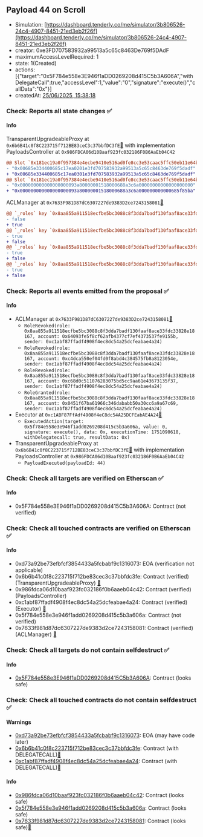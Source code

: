 ## Payload 44 on Scroll

- Simulation: [https://dashboard.tenderly.co/me/simulator/3b806526-24c4-4907-8451-21ed3eb2f26f](https://dashboard.tenderly.co/me/simulator/3b806526-24c4-4907-8451-21ed3eb2f26f)
- creator: 0xe3FD707583932a99513a5c65c8463De769f5DAdF
- maximumAccessLevelRequired: 1
- state: 1(Created)
- actions: [{"target":"0x5F784e558e3E946f1aDD0269208d415C5b3A606A","withDelegateCall":true,"accessLevel":1,"value":"0","signature":"execute()","callData":"0x"}]
- createdAt: [25/06/2025, 15:38:18](https://scrollscan.com/tx/0xbdb0c8af00660d86492738703ca68fbb461b00bf19dfd9b7ef0909410ec9265f)

### Check: Reports all state changes :white_check_mark:

#### Info


TransparentUpgradeableProxy at `0x6b6B41c0f8C223715f712BE83ceC3c37bbfDC3fE`[:ghost:](https://github.com/bgd-labs/aave-address-book "GovernanceV3Scroll.PAYLOADS_CONTROLLER") with implementation PayloadsController at `0x986FDCA06d10Baaf923fc032186F0B6AaEb04C42`
```diff
@@ Slot `0x181ec19a0f957384e4ecbe9410e516ad0fe8cc3e53caac5ffc50eb11e64bf488` @@
- "0x00685e334400685c17ea0201e3fd707583932a99513a5c65c8463de769f5dadf"
+ "0x00685e334400685c17ea0301e3fd707583932a99513a5c65c8463de769f5dadf"
@@ Slot `0x181ec19a0f957384e4ecbe9410e516ad0fe8cc3e53caac5ffc50eb11e64bf489` @@
- "0x000000000000000000093a80000001518000688a3c6a00000000000000000000"
+ "0x000000000000000000093a80000001518000688a3c6a000000000000685f85ba"
```

ACLManager at `0x7633F981D87dC6307227de9383D2ce7243158081`[:ghost:](https://github.com/bgd-labs/aave-address-book "AaveV3Scroll.ACL_MANAGER")
```diff
@@ `_roles` key `0x8aa855a911518ecfbe5bc3088c8f3dda7badf130faaf8ace33fdc33828e18167.members.0x0451f67ba61966c346dababb50a30cc6a9a67c69` @@
- false
+ true
@@ `_roles` key `0x8aa855a911518ecfbe5bc3088c8f3dda7badf130faaf8ace33fdc33828e18167.members.0x64093fe5f8cf62afb4377cf7ef4373537fe9155b` @@
- true
+ false
@@ `_roles` key `0x8aa855a911518ecfbe5bc3088c8f3dda7badf130faaf8ace33fdc33828e18167.members.0xc4dca550ef04fd0f8abd4c384575fb8a8123054e` @@
- true
+ false
@@ `_roles` key `0x8aa855a911518ecfbe5bc3088c8f3dda7badf130faaf8ace33fdc33828e18167.members.0xc68d0c511076283075bd5cc9aa61e43673135f37` @@
- true
+ false
```


### Check: Reports all events emitted from the proposal :white_check_mark:

#### Info

- ACLManager at `0x7633F981D87dC6307227de9383D2ce7243158081`[:ghost:](https://github.com/bgd-labs/aave-address-book "AaveV3Scroll.ACL_MANAGER")
  - `RoleRevoked(role: 0x8aa855a911518ecfbe5bc3088c8f3dda7badf130faaf8ace33fdc33828e18167, account: 0x64093fe5f8cf62afb4377cf7ef4373537fe9155b, sender: 0xc1abf87ffadf4908f4ec8dc54a25dcfeabae4a24)`
  - `RoleRevoked(role: 0x8aa855a911518ecfbe5bc3088c8f3dda7badf130faaf8ace33fdc33828e18167, account: 0xc4dca550ef04fd0f8abd4c384575fb8a8123054e, sender: 0xc1abf87ffadf4908f4ec8dc54a25dcfeabae4a24)`
  - `RoleRevoked(role: 0x8aa855a911518ecfbe5bc3088c8f3dda7badf130faaf8ace33fdc33828e18167, account: 0xc68d0c511076283075bd5cc9aa61e43673135f37, sender: 0xc1abf87ffadf4908f4ec8dc54a25dcfeabae4a24)`
  - `RoleGranted(role: 0x8aa855a911518ecfbe5bc3088c8f3dda7badf130faaf8ace33fdc33828e18167, account: 0x0451f67ba61966c346dababb50a30cc6a9a67c69, sender: 0xc1abf87ffadf4908f4ec8dc54a25dcfeabae4a24)`
- Executor at `0xc1ABF87FfAdf4908f4eC8dc54A25DCFEabAE4A24`[:ghost:](https://github.com/bgd-labs/aave-address-book "AaveV3Scroll.ACL_ADMIN, GovernanceV3Scroll.EXECUTOR_LVL_1")
  - `ExecutedAction(target: 0x5f784e558e3e946f1add0269208d415c5b3a606a, value: 0, signature: execute(), data: 0x, executionTime: 1751090618, withDelegatecall: true, resultData: 0x)`
- TransparentUpgradeableProxy at `0x6b6B41c0f8C223715f712BE83ceC3c37bbfDC3fE`[:ghost:](https://github.com/bgd-labs/aave-address-book "GovernanceV3Scroll.PAYLOADS_CONTROLLER") with implementation PayloadsController at `0x986FDCA06d10Baaf923fc032186F0B6AaEb04C42`
  - `PayloadExecuted(payloadId: 44)`

### Check: Check all targets are verified on Etherscan :white_check_mark:

#### Info

- 0x5F784e558e3E946f1aDD0269208d415C5b3A606A: Contract (not verified) 

### Check: Check all touched contracts are verified on Etherscan :white_check_mark:

#### Info

- 0xd73a92be73efbfcf3854433a5fcbabf9c1316073: EOA (verification not applicable)
- 0x6b6b41c0f8c223715f712be83cec3c37bbfdc3fe: Contract (verified) (TransparentUpgradeableProxy) [:ghost:](https://github.com/bgd-labs/aave-address-book "GovernanceV3Scroll.PAYLOADS_CONTROLLER")
- 0x986fdca06d10baaf923fc032186f0b6aaeb04c42: Contract (verified) (PayloadsController) 
- 0xc1abf87ffadf4908f4ec8dc54a25dcfeabae4a24: Contract (verified) (Executor) [:ghost:](https://github.com/bgd-labs/aave-address-book "AaveV3Scroll.ACL_ADMIN, GovernanceV3Scroll.EXECUTOR_LVL_1")
- 0x5f784e558e3e946f1add0269208d415c5b3a606a: Contract (not verified) 
- 0x7633f981d87dc6307227de9383d2ce7243158081: Contract (verified) (ACLManager) [:ghost:](https://github.com/bgd-labs/aave-address-book "AaveV3Scroll.ACL_MANAGER")

### Check: Check all targets do not contain selfdestruct :white_check_mark:

#### Info

- [0x5F784e558e3E946f1aDD0269208d415C5b3A606A](https://scrollscan.com/address/0x5F784e558e3E946f1aDD0269208d415C5b3A606A): Contract (looks safe)

### Check: Check all touched contracts do not contain selfdestruct :white_check_mark:

#### Warnings

- [0xd73a92be73efbfcf3854433a5fcbabf9c1316073](https://scrollscan.com/address/0xd73a92be73efbfcf3854433a5fcbabf9c1316073): EOA (may have code later)
- [0x6b6b41c0f8c223715f712be83cec3c37bbfdc3fe](https://scrollscan.com/address/0x6b6b41c0f8c223715f712be83cec3c37bbfdc3fe): Contract (with DELEGATECALL)[:ghost:](https://github.com/bgd-labs/aave-address-book "GovernanceV3Scroll.PAYLOADS_CONTROLLER")
- [0xc1abf87ffadf4908f4ec8dc54a25dcfeabae4a24](https://scrollscan.com/address/0xc1abf87ffadf4908f4ec8dc54a25dcfeabae4a24): Contract (with DELEGATECALL)[:ghost:](https://github.com/bgd-labs/aave-address-book "AaveV3Scroll.ACL_ADMIN, GovernanceV3Scroll.EXECUTOR_LVL_1")

#### Info

- [0x986fdca06d10baaf923fc032186f0b6aaeb04c42](https://scrollscan.com/address/0x986fdca06d10baaf923fc032186f0b6aaeb04c42): Contract (looks safe)
- [0x5f784e558e3e946f1add0269208d415c5b3a606a](https://scrollscan.com/address/0x5f784e558e3e946f1add0269208d415c5b3a606a): Contract (looks safe)
- [0x7633f981d87dc6307227de9383d2ce7243158081](https://scrollscan.com/address/0x7633f981d87dc6307227de9383d2ce7243158081): Contract (looks safe)[:ghost:](https://github.com/bgd-labs/aave-address-book "AaveV3Scroll.ACL_MANAGER")

